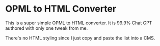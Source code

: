 # OPML to HTML Converter

This is a super simple OPML to HTML converter. It is 99.9% Chat GPT authored with only one tweak from me.

There's no HTML styling since I just copy and paste the list into a CMS.